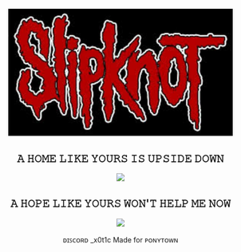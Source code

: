 <p align="center">
  <img src="images(1).jpg" width="450" />
</p>

<h2 align="center">𝙰 𝙷𝙾𝙼𝙴 𝙻𝙸𝙺𝙴 𝚈𝙾𝚄𝚁𝚂 𝙸𝚂 𝚄𝙿𝚂𝙸𝙳𝙴 𝙳𝙾𝚆𝙽</h2>

<p align="center">
  <img src="tumblr_95546a947db08d7133fffce3edcea1c4_0bee3196_1280.gif" width="350" />
</p>

<h2 align="center">𝙰 𝙷𝙾𝙿𝙴 𝙻𝙸𝙺𝙴 𝚈𝙾𝚄𝚁𝚂 𝚆𝙾𝙽'𝚃 𝙷𝙴𝙻𝙿 𝙼𝙴 𝙽𝙾𝚆</h2>

<p align="center">
  <img src="7dcaeb4bb2fdbda3f16f00f24e0a09ca.gif" />
</p>

<p align="center">
  <span align="left">ᴅɪꜱᴄᴏʀᴅ _x0t1c</span> 
  <span align="right">Made for ᴘᴏɴʏᴛᴏᴡɴ</span>
</p>
